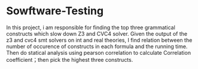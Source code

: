 # Sowftware-Testing

In this project, i am responsible for finding the top three grammatical constructs which slow down Z3 and CVC4 solver.
Given the output of the z3 and cvc4 smt solvers on int and real theories, I find relation between the number of occurence of constructs in each formula and the running time. Then do statical analysis using pearson correlation to calculate Correlation coefficient；then pick the highest three constructs.
